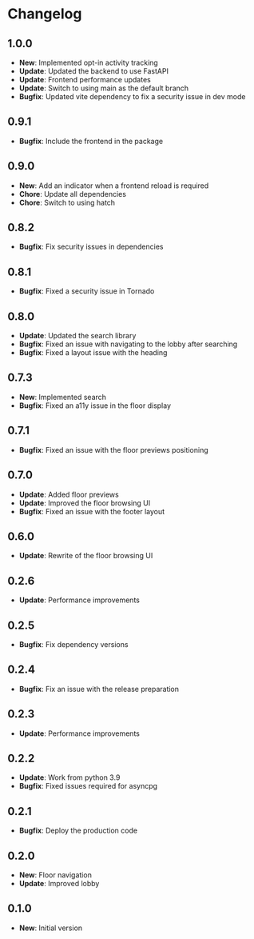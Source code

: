 # Changelog

## 1.0.0

* **New**: Implemented opt-in activity tracking
* **Update**: Updated the backend to use FastAPI
* **Update**: Frontend performance updates
* **Update**: Switch to using main as the default branch
* **Bugfix**: Updated vite dependency to fix a security issue in dev mode

## 0.9.1

* **Bugfix**: Include the frontend in the package

## 0.9.0

* **New**: Add an indicator when a frontend reload is required
* **Chore**: Update all dependencies
* **Chore**: Switch to using hatch

## 0.8.2

* **Bugfix**: Fix security issues in dependencies

## 0.8.1

* **Bugfix**: Fixed a security issue in Tornado

## 0.8.0

* **Update**: Updated the search library
* **Bugfix**: Fixed an issue with navigating to the lobby after searching
* **Bugfix**: Fixed a layout issue with the heading

## 0.7.3

* **New**: Implemented search
* **Bugfix**: Fixed an a11y issue in the floor display

## 0.7.1

* **Bugfix**: Fixed an issue with the floor previews positioning

## 0.7.0

* **Update**: Added floor previews
* **Update**: Improved the floor browsing UI
* **Bugfix**: Fixed an issue with the footer layout

## 0.6.0

* **Update**: Rewrite of the floor browsing UI

## 0.2.6

* **Update**: Performance improvements

## 0.2.5

* **Bugfix**: Fix dependency versions

## 0.2.4

* **Bugfix**: Fix an issue with the release preparation

## 0.2.3

* **Update**: Performance improvements

## 0.2.2

* **Update**: Work from python 3.9
* **Bugfix**: Fixed issues required for asyncpg

## 0.2.1

* **Bugfix**: Deploy the production code

## 0.2.0

* **New**: Floor navigation
* **Update**: Improved lobby

## 0.1.0

* **New**: Initial version

